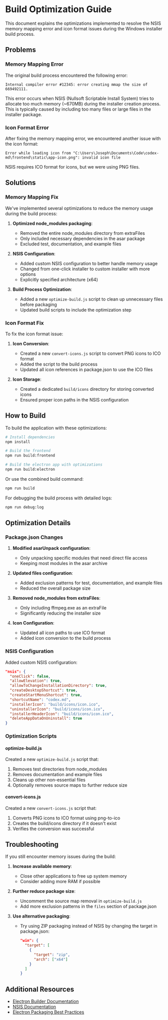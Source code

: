 # Build Optimization Guide

This document explains the optimizations implemented to resolve the NSIS memory mapping error and icon format issues during the Windows installer build process.

## Problems

### Memory Mapping Error

The original build process encountered the following error:

```
Internal compiler error #12345: error creating mmap the size of 669492111.
```

This error occurs when NSIS (Nullsoft Scriptable Install System) tries to allocate too much memory (~670MB) during the installer creation process. This is typically caused by including too many files or large files in the installer package.

### Icon Format Error

After fixing the memory mapping error, we encountered another issue with the icon format:

```
Error while loading icon from "C:\Users\Joseph\Documents\Code\codex-md\frontend\static\app-icon.png": invalid icon file
```

NSIS requires ICO format for icons, but we were using PNG files.

## Solutions

### Memory Mapping Fix

We've implemented several optimizations to reduce the memory usage during the build process:

1. **Optimized node_modules packaging**:
   - Removed the entire node_modules directory from extraFiles
   - Only included necessary dependencies in the asar package
   - Excluded test, documentation, and example files

2. **NSIS Configuration**:
   - Added custom NSIS configuration to better handle memory usage
   - Changed from one-click installer to custom installer with more options
   - Explicitly specified architecture (x64)

3. **Build Process Optimization**:
   - Added a new `optimize-build.js` script to clean up unnecessary files before packaging
   - Updated build scripts to include the optimization step

### Icon Format Fix

To fix the icon format issue:

1. **Icon Conversion**:
   - Created a new `convert-icons.js` script to convert PNG icons to ICO format
   - Added the script to the build process
   - Updated all icon references in package.json to use the ICO files

2. **Icon Storage**:
   - Created a dedicated `build/icons` directory for storing converted icons
   - Ensured proper icon paths in the NSIS configuration

## How to Build

To build the application with these optimizations:

```bash
# Install dependencies
npm install

# Build the frontend
npm run build:frontend

# Build the electron app with optimizations
npm run build:electron
```

Or use the combined build command:

```bash
npm run build
```

For debugging the build process with detailed logs:

```bash
npm run debug:log
```

## Optimization Details

### Package.json Changes

1. **Modified asarUnpack configuration**:
   - Only unpacking specific modules that need direct file access
   - Keeping most modules in the asar archive

2. **Updated files configuration**:
   - Added exclusion patterns for test, documentation, and example files
   - Reduced the overall package size

3. **Removed node_modules from extraFiles**:
   - Only including ffmpeg.exe as an extraFile
   - Significantly reducing the installer size

4. **Icon Configuration**:
   - Updated all icon paths to use ICO format
   - Added icon conversion to the build process

### NSIS Configuration

Added custom NSIS configuration:

```json
"nsis": {
  "oneClick": false,
  "allowElevation": true,
  "allowToChangeInstallationDirectory": true,
  "createDesktopShortcut": true,
  "createStartMenuShortcut": true,
  "shortcutName": "codex.md",
  "installerIcon": "build/icons/icon.ico",
  "uninstallerIcon": "build/icons/icon.ico",
  "installerHeaderIcon": "build/icons/icon.ico",
  "deleteAppDataOnUninstall": true
}
```

### Optimization Scripts

#### optimize-build.js

Created a new `optimize-build.js` script that:

1. Removes test directories from node_modules
2. Removes documentation and example files
3. Cleans up other non-essential files
4. Optionally removes source maps to further reduce size

#### convert-icons.js

Created a new `convert-icons.js` script that:

1. Converts PNG icons to ICO format using png-to-ico
2. Creates the build/icons directory if it doesn't exist
3. Verifies the conversion was successful

## Troubleshooting

If you still encounter memory issues during the build:

1. **Increase available memory**:
   - Close other applications to free up system memory
   - Consider adding more RAM if possible

2. **Further reduce package size**:
   - Uncomment the source map removal in `optimize-build.js`
   - Add more exclusion patterns in the `files` section of package.json

3. **Use alternative packaging**:
   - Try using ZIP packaging instead of NSIS by changing the target in package.json:
     ```json
     "win": {
       "target": [
         {
           "target": "zip",
           "arch": ["x64"]
         }
       ]
     }
     ```

## Additional Resources

- [Electron Builder Documentation](https://www.electron.build/)
- [NSIS Documentation](https://nsis.sourceforge.io/Docs/)
- [Electron Packaging Best Practices](https://www.electronjs.org/docs/latest/tutorial/application-packaging)
